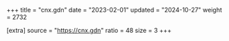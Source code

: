 +++
title = "cnx.gdn"
date = "2023-02-01"
updated = "2024-10-27"
weight = 2732

[extra]
source = "https://cnx.gdn"
ratio = 48
size = 3
+++
